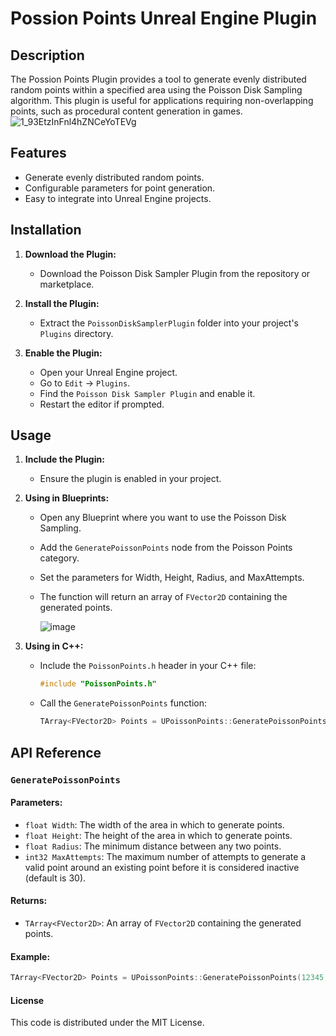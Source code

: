 # Possion Points Unreal Engine Plugin

## Description
The Possion Points Plugin provides a tool to generate evenly distributed random points within a specified area using the Poisson Disk Sampling algorithm. This plugin is useful for applications requiring non-overlapping points, such as procedural content generation in games.
![1_93EtzInFnl4hZNCeYoTEVg](https://github.com/taklegko/PoissonPointsPlugin/assets/168089606/d8df883d-9c9c-4890-b068-76b272200561)


## Features
- Generate evenly distributed random points.
- Configurable parameters for point generation.
- Easy to integrate into Unreal Engine projects.

## Installation
1. **Download the Plugin:**
   - Download the Poisson Disk Sampler Plugin from the repository or marketplace.

2. **Install the Plugin:**
   - Extract the `PoissonDiskSamplerPlugin` folder into your project's `Plugins` directory.

3. **Enable the Plugin:**
   - Open your Unreal Engine project.
   - Go to `Edit` -> `Plugins`.
   - Find the `Poisson Disk Sampler Plugin` and enable it.
   - Restart the editor if prompted.

## Usage
1. **Include the Plugin:**
   - Ensure the plugin is enabled in your project.

2. **Using in Blueprints:**
   - Open any Blueprint where you want to use the Poisson Disk Sampling.
   - Add the `GeneratePoissonPoints` node from the Poisson Points category.
   - Set the parameters for Width, Height, Radius, and MaxAttempts.
   - The function will return an array of `FVector2D` containing the generated points.
  
     ![image](https://github.com/taklegko/PossionPointsPlugin/assets/168089606/1eb956a4-86ba-4bc5-8ffc-3c4840e8e7e9)


3. **Using in C++:**
   - Include the `PoissonPoints.h` header in your C++ file:
     ```cpp
     #include "PoissonPoints.h"
     ```
   - Call the `GeneratePoissonPoints` function:
     ```cpp
     TArray<FVector2D> Points = UPoissonPoints::GeneratePoissonPoints(1000.0f, 1000.0f, 30.0f, 15);
     ```

## API Reference

### `GeneratePoissonPoints`

#### Parameters:
- `float Width`: The width of the area in which to generate points.
- `float Height`: The height of the area in which to generate points.
- `float Radius`: The minimum distance between any two points.
- `int32 MaxAttempts`: The maximum number of attempts to generate a valid point around an existing point before it is considered inactive (default is 30).

#### Returns:
- `TArray<FVector2D>`: An array of `FVector2D` containing the generated points.

#### Example:
```cpp
TArray<FVector2D> Points = UPoissonPoints::GeneratePoissonPoints(12345, 500.0f, 500.0f, 20.0f, 30);
```

#### License
This code is distributed under the MIT License.
